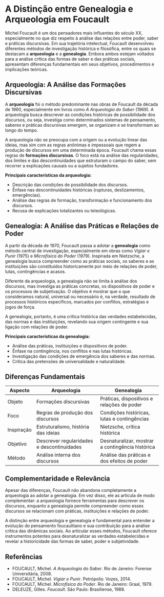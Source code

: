 
# A Distinção entre Genealogia e Arqueologia em Foucault

Michel Foucault é um dos pensadores mais influentes do século XX, especialmente no que diz respeito à análise das relações entre poder, saber e práticas discursivas. Em sua trajetória intelectual, Foucault desenvolveu diferentes métodos de investigação histórica e filosófica, entre os quais se destacam a **arqueologia** e a **genealogia**. Embora ambos estejam voltados para a análise crítica das formas de saber e das práticas sociais, apresentam diferenças fundamentais em seus objetivos, procedimentos e implicações teóricas.

## Arqueologia: A Análise das Formações Discursivas

A **arqueologia** foi o método predominante nas obras de Foucault da década de 1960, especialmente em livros como *A Arqueologia do Saber* (1969). A arqueologia busca descrever as condições históricas de possibilidade dos discursos, ou seja, investiga como determinados sistemas de pensamento, saberes e práticas discursivas emergem, se organizam e se transformam ao longo do tempo.

A arqueologia não se preocupa com a origem ou a evolução linear das ideias, mas sim com as regras anônimas e impessoais que regem a produção de discursos em uma determinada época. Foucault chama essas regras de **formações discursivas**. O foco está na análise das regularidades, dos limites e das descontinuidades que estruturam o campo do saber, sem recorrer a explicações causais ou a sujeitos fundadores.

**Principais características da arqueologia:**
- Descrição das condições de possibilidade dos discursos.
- Ênfase nas descontinuidades históricas (rupturas, deslizamentos, emergências).
- Análise das regras de formação, transformação e funcionamento dos discursos.
- Recusa de explicações totalizantes ou teleológicas.

## Genealogia: A Análise das Práticas e Relações de Poder

A partir da década de 1970, Foucault passa a adotar a **genealogia** como método central de investigação, especialmente em obras como *Vigiar e Punir* (1975) e *Microfísica do Poder* (1979). Inspirada em Nietzsche, a genealogia busca compreender como as práticas sociais, os saberes e as instituições são constituídos historicamente por meio de relações de poder, lutas, contingências e acasos.

Diferente da arqueologia, a genealogia não se limita à análise dos discursos, mas investiga as práticas concretas, os dispositivos de poder e os processos de subjetivação. O objetivo é mostrar que o que consideramos natural, universal ou necessário é, na verdade, resultado de processos históricos específicos, marcados por conflitos, estratégias e jogos de força.

A genealogia, portanto, é uma crítica histórica das verdades estabelecidas, das normas e das instituições, revelando sua origem contingente e sua ligação com relações de poder.

**Principais características da genealogia:**
- Análise das práticas, instituições e dispositivos de poder.
- Ênfase na contingência, nos conflitos e nas lutas históricas.
- Investigação das condições de emergência dos saberes e das normas.
- Crítica das pretensões de universalidade e naturalidade.

## Diferenças Fundamentais

| Aspecto         | Arqueologia                                   | Genealogia                                      |
|-----------------|-----------------------------------------------|-------------------------------------------------|
| Objeto          | Formações discursivas                         | Práticas, dispositivos e relações de poder      |
| Foco            | Regras de produção dos discursos              | Condições históricas, lutas e contingências     |
| Inspiração      | Estruturalismo, história das ideias           | Nietzsche, crítica histórica                    |
| Objetivo        | Descrever regularidades e descontinuidades    | Desnaturalizar, mostrar a contingência histórica|
| Método          | Análise interna dos discursos                 | Análise das práticas e dos efeitos de poder     |

## Complementaridade e Relevância

Apesar das diferenças, Foucault não abandona completamente a arqueologia ao adotar a genealogia. Em vez disso, ele as articula de modo complementar: a arqueologia fornece ferramentas para descrever os discursos, enquanto a genealogia permite compreender como esses discursos se relacionam com práticas, instituições e relações de poder.

A distinção entre arqueologia e genealogia é fundamental para entender a evolução do pensamento foucaultiano e sua contribuição para a análise crítica das dinâmicas sociais. Ao articular esses métodos, Foucault oferece instrumentos potentes para desnaturalizar as verdades estabelecidas e revelar a historicidade das formas de saber, poder e subjetividade.

## Referências

- FOUCAULT, Michel. *A Arqueologia do Saber*. Rio de Janeiro: Forense Universitária, 2008.
- FOUCAULT, Michel. *Vigiar e Punir*. Petrópolis: Vozes, 2014.
- FOUCAULT, Michel. *Microfísica do Poder*. Rio de Janeiro: Graal, 1979.
- DELEUZE, Gilles. *Foucault*. São Paulo: Brasiliense, 1988.

```
